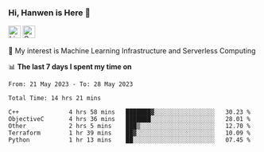 ### Hi, Hanwen is Here 👋
<p>
	<a href="https://www.linkedin.com/in/liu-hanwen/"><img src="https://img.shields.io/badge/@hanwen-0A66C2?style=flat&logo=LinkedIn&logoColor=white" alt="Linkedin"  height="25px"/></a> 
	<a href="https://scholar.google.com/citations?user=HDF0su0AAAAJ"><img src="https://img.shields.io/badge/scholar-4385FE.svg?&style=plastic&logo=google-scholar&logoColor=white" alt="Google Scholar" height="25px"> </a>
</p>
🌱 My interest is Machine Learning Infrastructure and Serverless Computing

📊 **The last 7 days I spent my time on** 
<!--START_SECTION:waka-->

```text
From: 21 May 2023 - To: 28 May 2023

Total Time: 14 hrs 21 mins

C++              4 hrs 58 mins   ███████▓░░░░░░░░░░░░░░░░░   30.23 %
ObjectiveC       4 hrs 36 mins   ███████░░░░░░░░░░░░░░░░░░   28.01 %
Other            2 hrs 5 mins    ███▒░░░░░░░░░░░░░░░░░░░░░   12.70 %
Terraform        1 hr 39 mins    ██▓░░░░░░░░░░░░░░░░░░░░░░   10.09 %
Python           1 hr 13 mins    ██░░░░░░░░░░░░░░░░░░░░░░░   07.45 %
```

<!--END_SECTION:waka-->


<!--
**david990917/david990917** is a ✨ _special_ ✨ repository because its `README.md` (this file) appears on your GitHub profile.

Here are some ideas to get you started:

- 🔭 I’m currently working on ...
- 🌱 I’m currently learning ...
- 👯 I’m looking to collaborate on ...
- 🤔 I’m looking for help with ...
- 💬 Ask me about ...
- 📫 How to reach me: ...
- 😄 Pronouns: ...
- ⚡ Fun fact: ...
-->
